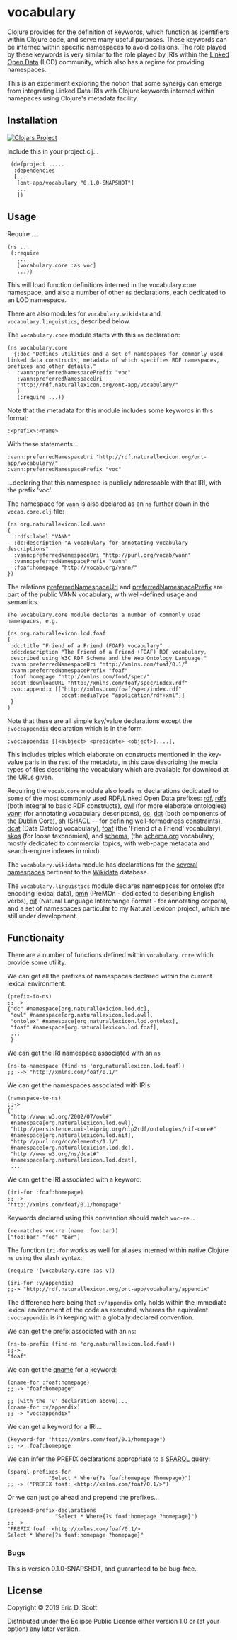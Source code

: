 # vocabulary

Clojure provides for the definition of [keywords](https://clojure.org/reference/data_structures#Keywords), which function as identifiers within Clojure code, and serve many useful purposes.  These keywords can be interned within specific namespaces to avoid collisions. The role played by these keywords is very similar to the role played by IRIs within the [Linked Open Data](http://linkeddata.org/) (LOD) community, which also has a regime for providing namespaces.

This is an experiment exploring the notion that some synergy can emerge from integrating Linked Data IRIs with Clojure keywords interned within namepaces using Clojure's metadata facility.

## Installation

[![Clojars Project](https://img.shields.io/clojars/v/ont-app/vocabulary.svg)](https://clojars.org/ont-app/vocabulary)

Include this in your project.clj...
```
 (defproject .....
  :dependencies 
  [...
   [ont-app/vocabulary "0.1.0-SNAPSHOT"]
   ...
   ])
```   


## Usage

Require ....

```
(ns ...
 (:require
   ...
   [vocabulary.core :as voc]
   ...))
```
This will load function definitions interned in the vocabulary.core namespace, and also a number of other `ns` declarations, each dedicated to an LOD namespace.

There are also modules for `vocabulary.wikidata` and `vocabulary.linguistics`, described below.

The `vocabulary.core` module starts with this `ns` declaration:

```
(ns vocabulary.core
  {:doc "Defines utilities and a set of namespaces for commonly used linked data constructs, metadata of which specifies RDF namespaces, prefixes and other details."
   :vann:preferredNamespacePrefix "voc"
   :vann:preferredNamespaceUri
   "http://rdf.naturallexicon.org/ont-app/vocabulary/"
   }
   (:require ...))
```

Note that the metadata for this module includes some keywords in this format:
```
:<prefix>:<name>
```

With these statements...
```
:vann:preferredNamespaceUri "http://rdf.naturallexicon.org/ont-app/vocabulary/"
:vann:preferredNamespacePrefix "voc"
```
...declaring that this namespace is publicly addressable with that IRI, with the prefix 'voc'.

The namespace for `vann` is also declared as an `ns` further down in the `vocab.core.clj` file:

```
(ns org.naturallexicon.lod.vann
{
  :rdfs:label "VANN"
  :dc:description "A vocabulary for annotating vocabulary descriptions"
  :vann:preferredNamespaceUri "http://purl.org/vocab/vann"
  :vann:peferredNamespacePrefix "vann"
  :foaf:homepage "http://vocab.org/vann/"
})
```

The relations [preferredNamespaceUri](http://vocab.org/vann/#preferredNamespacePrefix) and [preferredNamespacePrefix](http://vocab.org/vann/#preferredNamespaceUri) are part of the public VANN vocabulary, with well-defined usage and semantics.

```
The vocabulary.core module declares a number of commonly used namespaces, e.g.

(ns org.naturallexicon.lod.foaf
{
 :dc:title "Friend of a Friend (FOAF) vocabulary"
 :dc:description "The Friend of a Friend (FOAF) RDF vocabulary,
 described using W3C RDF Schema and the Web Ontology Language."
 :vann:preferredNamespaceUri "http://xmlns.com/foaf/0.1/"
 :vann:preferredNamespacePrefix "foaf"
 :foaf:homepage "http://xmlns.com/foaf/spec/"
 :dcat:downloadURL "http://xmlns.com/foaf/spec/index.rdf"
 :voc:appendix [["http://xmlns.com/foaf/spec/index.rdf"
                 :dcat:mediaType "application/rdf+xml"]]
 }
)
```

Note that these are all simple key/value declarations except the `:voc:appendix` declaration which is in the form 

```
:voc:appendix [[<subject> <predicate> <object>]....], 
```

This includes triples which elaborate on constructs mentioned in the key-value paris in the rest of the metadata, in this case describing the media types of files describing the vocabulary which are available for download at the URLs given.


Requiring the  `vocab.core` module also loads `ns` declarations dedicated to some of the most commonly used RDF/Linked Open Data prefixes: [rdf](https://www.w3.org/2001/sw/wiki/RDF), [rdfs](https://www.w3.org/TR/rdf-schema/) (both integral to basic RDF constructs), [owl](https://www.w3.org/OWL/) (for more elaborate ontologies) [vann](http://vocab.org/vann/) (for annotating vocabulary descriptons), [dc](http://purl.org/dc/elements/1.1/), [dct](http://purl.org/dc/elements/1.1/) (both components of the [Dublin Core](http://dublincore.org/)), [sh](https://www.w3.org/TR/shacl/) (SHACL -- for defining well-formedness constraints), [dcat](https://www.w3.org/TR/vocab-dcat/) (Data Catalog vocabulary), [foaf](http://xmlns.com/foaf/spec/) (the 'Friend of a Friend' vocabulary), [skos](https://www.w3.org/2009/08/skos-reference/skos.html) (for loose taxonomies), and [schema](https://schema.org/), (the [schema.org](https://schema.org/) vocabulary, mostly dedicated to commercial topics, with web-page metadata and search-engine indexes in mind).

The `vocabulary.wikidata` module has declarations for the [several namespaces](https://www.mediawiki.org/wiki/Wikibase/Indexing/RDF_Dump_Format#Full_list_of_prefixes) pertinent to the [Wikidata](https://www.wikidata.org/wiki/Wikidata:Main_Page) database.

The `vocabulary.linguistics` module declares namespaces for  [ontolex](https://www.w3.org/2016/05/ontolex/) (for encoding lexical data), [pmn](http://premon.fbk.eu/ontology/core.html) (PreMOn - dedicated to describing English verbs), [nif](http://persistence.uni-leipzig.org/nlp2rdf/ontologies/nif-core/nif-core.html) (Natural Language Interchange Format - for annotating corpora), and a set of namespaces particular to my Natural Lexicon project, which are still under development.
    
## Functionaity 

There are a number of functions defined within `vocabulary.core` which provide some utility.


We can get all the prefixes of namespaces declared within the current lexical environment:
```
(prefix-to-ns)
;; ->
{"dc" #namespace[org.naturallexicion.lod.dc],
 "owl" #namespace[org.naturallexicon.lod.owl],
 "ontolex" #namespace[org.naturallexicon.lod.ontolex],
 "foaf" #namespace[org.naturallexicon.lod.foaf],
 ...
 }
 ```
 
We can get the IRI namespace associated with an `ns`
```
(ns-to-namespace (find-ns 'org.naturallexicon.lod.foaf))
;; --> "http://xmlns.com/foaf/0.1/"
```

We can get the namespaces associated with IRIs:
```
(namespace-to-ns)
;;-> 
{"
 "http://www.w3.org/2002/07/owl#"
 #namespace[org.naturallexicon.lod.owl],
 "http://persistence.uni-leipzig.org/nlp2rdf/ontologies/nif-core#"
 #namespace[org.naturallexicon.lod.nif],
 "http://purl.org/dc/elements/1.1/"
 #namespace[org.naturallexicion.lod.dc],
 "http://www.w3.org/ns/dcat#"
 #namespace[org.naturallexicon.lod.dcat],
 ...
```

We can get the IRI associated with a keyword:

```
(iri-for :foaf:homepage)
;; ->
"http://xmlns.com/foaf/0.1/homepage"
```

Keywords declared using this convention should match `voc-re`...
```
(re-matches voc-re (name :foo:bar))
["foo:bar" "foo" "bar"]
```
The function `iri-for` works as well for aliases interned within native Clojure `ns` using the slash syntax:
```
(require '[vocabulary.core :as v])

(iri-for :v/appendix)
;;-> "http://rdf.naturallexicon.org/ont-app/vocabulary/appendix"
```
The difference here being that `:v/appendix` only holds within the immediate lexical environment of the code as executed, whereas the equivalent `:voc:appendix` is in keeping with a globally declared convention.


We can get the prefix associated with an `ns`:
```
(ns-to-prefix (find-ns 'org.naturallexicon.lod.foaf))
;;->
"foaf"
```

We can get the [qname](https://en.wikipedia.org/wiki/QName) for a keyword:
```
(qname-for :foaf:homepage)
;; -> "foaf:homepage"

;; (with the 'v' declaration above)...
(qname-for :v/appendix)
;; -> "voc:appendix"
```

We can get a keyword for a IRI...
```
(keyword-for "http://xmlns.com/foaf/0.1/homepage")
;; -> :foaf:homepage
```

We can infer the PREFIX declarations appropriate to a [SPARQL](https://en.wikipedia.org/wiki/SPARQL) query:
```
(sparql-prefixes-for
             "Select * Where{?s foaf:homepage ?homepage}")
;; -> ("PREFIX foaf: <http://xmlns.com/foaf/0.1/>")
```

Or we can just go ahead and prepend the prefixes...
```
(prepend-prefix-declarations
               "Select * Where{?s foaf:homepage ?homepage}")
;; -> 
"PREFIX foaf: <http://xmlns.com/foaf/0.1/>
Select * Where{?s foaf:homepage ?homepage}"
```


### Bugs

This is version 0.1.0-SNAPSHOT, and guaranteed to be bug-free.

## License

Copyright © 2019 Eric D. Scott

Distributed under the Eclipse Public License either version 1.0 or (at
your option) any later version.
